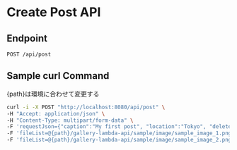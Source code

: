 # Create Post API

## Endpoint
`POST /api/post`

## Sample curl Command

{path}は環境に合わせて変更する

```bash
curl -i -X POST "http://localhost:8080/api/post" \
-H "Accept: application/json" \
-H "Content-Type: multipart/form-data" \
-F 'requestJson={"caption":"My first post", "location":"Tokyo", "deletePassword":"secret", "tagList":["tag1", "tag2"]}' \
-F 'fileList=@{path}/gallery-lambda-api/sample/image/sample_image_1.png' \
-F 'fileList=@{path}/gallery-lambda-api/sample/image/sample_image_2.png'
```
